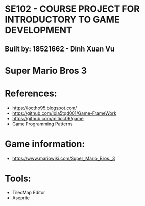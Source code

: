 # SE102 - COURSE PROJECT FOR INTRODUCTORY TO GAME DEVELOPMENT 
## Built by: 18521662 - Dinh Xuan Vu

# Super Mario Bros 3 



# References: 
- https://loctho95.blogspot.com/ 
- https://github.com/loia5tqd001/Game-FrameWork 
- https://github.com/miticc06/game
- Game Programming Patterns

# Game information: 
- https://www.mariowiki.com/Super_Mario_Bros._3

# Tools: 
- TiledMap Editor 
- Aseprite 
